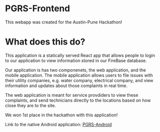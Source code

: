 # PGRS-Frontend
This webapp was created for the Austin-Pune Hackathon! 

# What does this do? 
This application is a statically served React app that allows people to login to our application to view information stored in our FireBase database. 

Our application is has two componenets, the web application, and the mobile application. The mobile application allows users to file issues with their utility companies, e.g. water company, electrical company, and view information and updates about those complaints in real time.

The web application is meant for service provdiders to view these complaints, and send technicians directly to the locations based on how close they are to the site.

We won 1st place in the hackathon with this application!

Link to the native Android application:
[PGRS-Android](https://github.com/ashwintantri/PGRS_Frontend)
